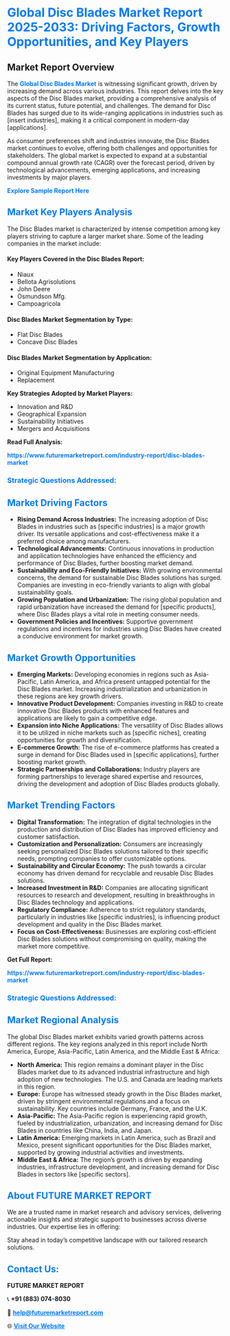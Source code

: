 <h1 style="color: #007BFF;">Global Disc Blades Market Report 2025-2033: Driving Factors, Growth Opportunities, and Key Players</h1>

<section id="overview">
<h2>Market Report Overview</h2>
<p>The <a href="https://www.futuremarketreport.com/industry-report/disc-blades-market" style="color: #007BFF; text-decoration: none;"><strong>Global Disc Blades Market</strong></a> is witnessing significant growth, driven by increasing demand across various industries. This report delves into the key aspects of the Disc Blades market, providing a comprehensive analysis of its current status, future potential, and challenges. The demand for Disc Blades has surged due to its wide-ranging applications in industries such as [insert industries], making it a critical component in modern-day [applications].</p>
<p>As consumer preferences shift and industries innovate, the Disc Blades market continues to evolve, offering both challenges and opportunities for stakeholders. The global market is expected to expand at a substantial compound annual growth rate (CAGR) over the forecast period, driven by technological advancements, emerging applications, and increasing investments by major players.</p>
</section>

<section id="overview">
<p><a href="https://www.futuremarketreport.com/request-sample/reportId=50413" style="color: #007BFF; text-decoration: none;"><strong>Explore Sample Report Here</strong></a></p>
</section>

<section id="key-players">
<h2 style="color: #007BFF;">Market Key Players Analysis</h2>
<p>The Disc Blades market is characterized by intense competition among key players striving to capture a larger market share. Some of the leading companies in the market include:</p>
<h4>Key Players Covered in the Disc Blades Report:</h4>
<ul><li>Niaux</li><li>Bellota Agrisolutions</li><li>John Deere</li><li>Osmundson Mfg.</li><li>Campoagricola</li></ul>
<h4>Disc Blades Market Segmentation by Type:</h4>
<ul><li>Flat Disc Blades</li><li>Concave Disc Blades</li></ul>

<h4>Disc Blades Market Segmentation by Application:</h4>
<ul><li>Original Equipment Manufacturing</li><li>Replacement</li></ul>
<p><strong>Key Strategies Adopted by Market Players:</strong></p>
<ul>
<li>Innovation and R&D</li>
<li>Geographical Expansion</li>
<li>Sustainability Initiatives</li>
<li>Mergers and Acquisitions</li>
</ul>
</section>

<section>
<p><strong>Read Full Analysis: </strong></p><a href="https://www.futuremarketreport.com/industry-report/disc-blades-market" style="color: #007BFF; text-decoration: none;"><strong>https://www.futuremarketreport.com/industry-report/disc-blades-market</strong></a>
<h3 style="color: #007BFF;">Strategic Questions Addressed:</h3>
</section>

<section id="driving-factors">
<h2 style="color: #007BFF;">Market Driving Factors</h2>
<ul>
<li><strong>Rising Demand Across Industries:</strong> The increasing adoption of Disc Blades in industries such as [specific industries] is a major growth driver. Its versatile applications and cost-effectiveness make it a preferred choice among manufacturers.</li>
<li><strong>Technological Advancements:</strong> Continuous innovations in production and application technologies have enhanced the efficiency and performance of Disc Blades, further boosting market demand.</li>
<li><strong>Sustainability and Eco-Friendly Initiatives:</strong> With growing environmental concerns, the demand for sustainable Disc Blades solutions has surged. Companies are investing in eco-friendly variants to align with global sustainability goals.</li>
<li><strong>Growing Population and Urbanization:</strong> The rising global population and rapid urbanization have increased the demand for [specific products], where Disc Blades plays a vital role in meeting consumer needs.</li>
<li><strong>Government Policies and Incentives:</strong> Supportive government regulations and incentives for industries using Disc Blades have created a conducive environment for market growth.</li>
</ul>
</section>

<section id="growth-opportunities">
<h2 style="color: #007BFF;">Market Growth Opportunities</h2>
<ul>
<li><strong>Emerging Markets:</strong> Developing economies in regions such as Asia-Pacific, Latin America, and Africa present untapped potential for the Disc Blades market. Increasing industrialization and urbanization in these regions are key growth drivers.</li>
<li><strong>Innovative Product Development:</strong> Companies investing in R&D to create innovative Disc Blades products with enhanced features and applications are likely to gain a competitive edge.</li>
<li><strong>Expansion into Niche Applications:</strong> The versatility of Disc Blades allows it to be utilized in niche markets such as [specific niches], creating opportunities for growth and diversification.</li>
<li><strong>E-commerce Growth:</strong> The rise of e-commerce platforms has created a surge in demand for Disc Blades used in [specific applications], further boosting market growth.</li>
<li><strong>Strategic Partnerships and Collaborations:</strong> Industry players are forming partnerships to leverage shared expertise and resources, driving the development and adoption of Disc Blades products globally.</li>
</ul>
</section>

<section id="trending-factors">
<h2 style="color: #007BFF;">Market Trending Factors</h2>
<ul>
<li><strong>Digital Transformation:</strong> The integration of digital technologies in the production and distribution of Disc Blades has improved efficiency and customer satisfaction.</li>
<li><strong>Customization and Personalization:</strong> Consumers are increasingly seeking personalized Disc Blades solutions tailored to their specific needs, prompting companies to offer customizable options.</li>
<li><strong>Sustainability and Circular Economy:</strong> The push towards a circular economy has driven demand for recyclable and reusable Disc Blades solutions.</li>
<li><strong>Increased Investment in R&D:</strong> Companies are allocating significant resources to research and development, resulting in breakthroughs in Disc Blades technology and applications.</li>
<li><strong>Regulatory Compliance:</strong> Adherence to strict regulatory standards, particularly in industries like [specific industries], is influencing product development and quality in the Disc Blades market.</li>
<li><strong>Focus on Cost-Effectiveness:</strong> Businesses are exploring cost-efficient Disc Blades solutions without compromising on quality, making the market more competitive.</li>
</ul>
</section>

<section>
<p><strong>Get Full Report: </strong></p><a href="https://www.futuremarketreport.com/industry-report/disc-blades-market" style="color: #007BFF; text-decoration: none;"><strong>https://www.futuremarketreport.com/industry-report/disc-blades-market</strong></a>
<h3 style="color: #007BFF;">Strategic Questions Addressed:</h3>
</section>


<section id="regional-analysis">
<h2 style="color: #007BFF;">Market Regional Analysis</h2>
<p>The global Disc Blades market exhibits varied growth patterns across different regions. The key regions analyzed in this report include North America, Europe, Asia-Pacific, Latin America, and the Middle East & Africa:</p>
<ul>
<li><strong>North America:</strong> This region remains a dominant player in the Disc Blades market due to its advanced industrial infrastructure and high adoption of new technologies. The U.S. and Canada are leading markets in this region.</li>
<li><strong>Europe:</strong> Europe has witnessed steady growth in the Disc Blades market, driven by stringent environmental regulations and a focus on sustainability. Key countries include Germany, France, and the U.K.</li>
<li><strong>Asia-Pacific:</strong> The Asia-Pacific region is experiencing rapid growth, fueled by industrialization, urbanization, and increasing demand for Disc Blades in countries like China, India, and Japan.</li>
<li><strong>Latin America:</strong> Emerging markets in Latin America, such as Brazil and Mexico, present significant opportunities for the Disc Blades market, supported by growing industrial activities and investments.</li>
<li><strong>Middle East & Africa:</strong> The region’s growth is driven by expanding industries, infrastructure development, and increasing demand for Disc Blades in sectors like [specific sectors].</li>
</ul>
</section>

<footer>
<h2 style="color: #007BFF;">About FUTURE MARKET REPORT</h2>
<p>We are a trusted name in market research and advisory services, delivering actionable insights and strategic support to businesses across diverse industries. Our expertise lies in offering:</p>

<p>Stay ahead in today’s competitive landscape with our tailored research solutions.</p>

<h2 style="color: #007BFF;">Contact Us:</h2>
<p><strong>FUTURE MARKET REPORT</strong></p>
<p>📞 <strong>+91 (883) 074-8030</strong></p>
<p>📧 <strong><a href="mailto:help@futuremarketreport.com" style="color: #007BFF;">help@futuremarketreport.com</a></strong></p>
<p>🌐 <strong><a href="https://www.futuremarketreport.com/" style="color: #007BFF;">Visit Our Website</a></strong></p>
</footer>